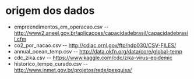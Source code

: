 # origem dos dados

* empreendimentos_em_operacao.csv -- http://www2.aneel.gov.br/aplicacoes/capacidadebrasil/capacidadebrasil.cfm 
* co2_por_nacao.csv -- http://cdiac.ornl.gov/ftp/ndp030/CSV-FILES/
* annual_ocean_temp.csv -- http://data.okfn.org/data/core/global-temp
* cdc_zika.csv -- https://www.kaggle.com/cdc/zika-virus-epidemic
* historico_tempo_curado.csv -- http://www.inmet.gov.br/projetos/rede/pesquisa/
